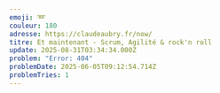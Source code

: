 ```yaml
---
emoji: ➿
couleur: 180
adresse: https://claudeaubry.fr/now/
titre: Et maintenant - Scrum, Agilité & rock'n roll
update: 2025-08-31T03:34:34.000Z
problem: "Error: 404"
problemDate: 2025-06-05T09:12:54.714Z
problemTries: 1
---
```


